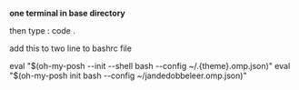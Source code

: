 <b>one terminal in base directory</b>
<p>then type : code .</p>
<p>add this to two line to bashrc file</p>

eval "$(oh-my-posh --init --shell bash --config ~/.{theme}.omp.json)"
eval "$(oh-my-posh init bash --config ~/jandedobbeleer.omp.json)"
